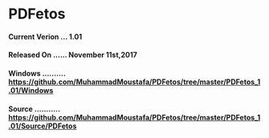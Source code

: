 # PDFetos

#### Current Verion ... 1.01
#### Released On ...... November 11st,2017

#### Windows .......... https://github.com/MuhammadMoustafa/PDFetos/tree/master/PDFetos_1.01/Windows
#### Source ........... https://github.com/MuhammadMoustafa/PDFetos/tree/master/PDFetos_1.01/Source/PDFetos
